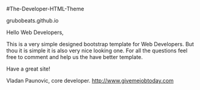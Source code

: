 #The-Developer-HTML-Theme

grubobeats.github.io

Hello Web Developers,

This is a very simple designed bootstrap template for Web Developers. But thou it is simple it is also very nice looking one.
For all the questions feel free to comment and help us the have better template.

Have a great site!

Vladan Paunovic, core developer.
http://www.givemejobtoday.com